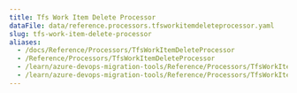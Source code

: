 ```yaml
---
title: Tfs Work Item Delete Processor
dataFile: data/reference.processors.tfsworkitemdeleteprocessor.yaml
slug: tfs-work-item-delete-processor
aliases:
  - /docs/Reference/Processors/TfsWorkItemDeleteProcessor
  - /Reference/Processors/TfsWorkItemDeleteProcessor
  - /learn/azure-devops-migration-tools/Reference/Processors/TfsWorkItemDeleteProcessor
  - /learn/azure-devops-migration-tools/Reference/Processors/TfsWorkItemDeleteProcessor/index.md
---
```

